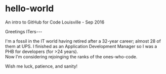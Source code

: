 # hello-world
An intro to GitHub for Code Louisville - Sep 2016

Greetings ITers---

I'm a fossil in the IT world having retired after a 32-year career; almost 28 of them at UPS.
I finished as an Application Development Manager so I was a PHB for developers (for >24 years).  
Now I'm considering rejoinging the ranks of the ones-who-code.

Wish me luck, patience, and sanity!

